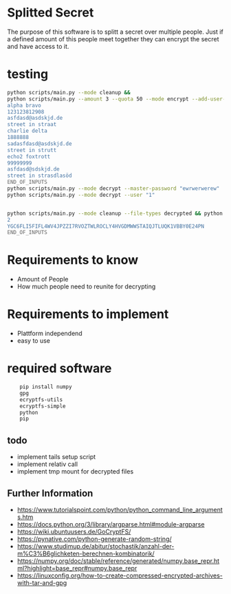 # Splitted Secret
The purpose of this software is to splitt a secret over multiple people. Just if a defined amount of this people meet together they can encrypt the secret and have access to it. 

# testing
```bash 
python scripts/main.py --mode cleanup && 
python scripts/main.py --amount 3 --quota 50 --mode encrypt --add-user-information --master-password "ewrwerwerew"  << END_OF_INPUTS
alpha bravo
123123812908
asfdasd@asdskjd.de
street in straat
charlie delta
1888888
sadasfdasd@asdskjd.de
street in strutt
echo2 foxtrott
99999999
asfdasd@sdskjd.de
street in strasdlasöd
END_OF_INPUTS
python scripts/main.py --mode decrypt --master-password "ewrwerwerew"  &&
python scripts/main.py --mode decrypt --user "1" 


python scripts/main.py --mode cleanup --file-types decrypted && python scripts/main.py --mode decrypt --user "1" --user-password "O3ITMWXZED9FKYQ0PB2WNVRWSCSCYVXCD00PJ6GQ4MFPIUWBVDCYSSSX9ZDBW5QU" << END_OF_INPUTS
2
YGC6FLI5FIFL4WV4JPZZI7RVOZTWLROCLY4HVGDMWWSTAIQJTLUQK1VBBY0E24PN
END_OF_INPUTS
```
# Requirements to know
- Amount of People
- How much people need to reunite for decrypting

# Requirements to implement
- Plattform independend
- easy to use

# required software
```bash 
    pip install numpy
    gpg
    ecryptfs-utils 
    ecryptfs-simple
    python
    pip
```

## todo 
- implement tails setup script
- implement relativ call
- implement tmp mount for decrypted files

## Further Information
- https://www.tutorialspoint.com/python/python_command_line_arguments.htm
- https://docs.python.org/3/library/argparse.html#module-argparse
- https://wiki.ubuntuusers.de/GoCryptFS/
- https://pynative.com/python-generate-random-string/
- https://www.studimup.de/abitur/stochastik/anzahl-der-m%C3%B6glichketen-berechnen-kombinatorik/
- https://numpy.org/doc/stable/reference/generated/numpy.base_repr.html?highlight=base_repr#numpy.base_repr
- https://linuxconfig.org/how-to-create-compressed-encrypted-archives-with-tar-and-gpg